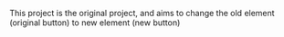This project is the original project, and aims to change the old element (original button) to new element (new button)